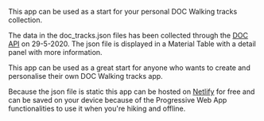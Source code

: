 This app can be used as a start for your personal DOC Walking tracks collection.

The data in the doc_tracks.json files has been collected through the [DOC API](https://api.doc.govt.nz/) on 29-5-2020. 
The json file is displayed in a Material Table with a detail panel with more information. 

This app can be used as a great start for anyone who wants to create and personalise their own DOC Walking tracks app.

Because the json file is static this app can be hosted on [Netlify](https://www.netlify.com/) for free and can be saved on your device because of the Progressive Web App functionalities to use it when you're hiking and offline.
